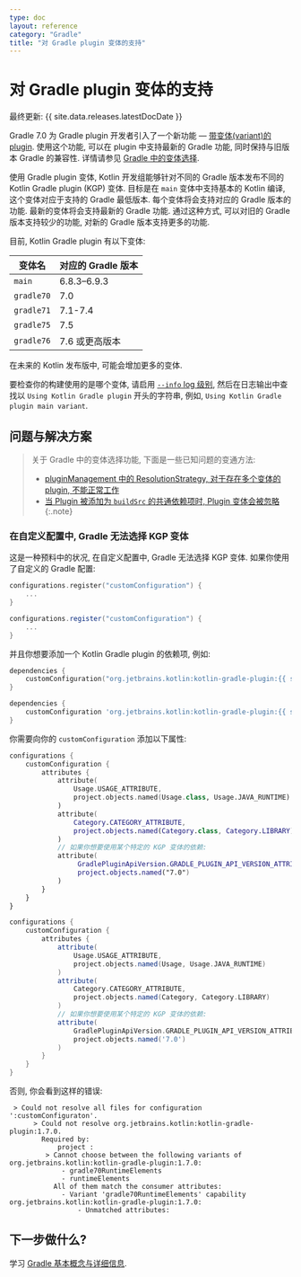 ```yaml
---
type: doc
layout: reference
category: "Gradle"
title: "对 Gradle plugin 变体的支持"
---
```


# 对 Gradle plugin 变体的支持

最终更新: {{ site.data.releases.latestDocDate }}

Gradle 7.0 为 Gradle plugin 开发者引入了一个新功能
— [带变体(variant)的 plugin](https://docs.gradle.org/7.0/userguide/implementing_gradle_plugins.html#plugin-with-variants).
使用这个功能, 可以在 plugin 中支持最新的 Gradle 功能, 同时保持与旧版本 Gradle 的兼容性. 
详情请参见 [Gradle 中的变体选择](https://docs.gradle.org/current/userguide/variant_model.html).

使用 Gradle plugin 变体, Kotlin 开发组能够针对不同的 Gradle 版本发布不同的 Kotlin Gradle plugin (KGP) 变体. 
目标是在 `main` 变体中支持基本的 Kotlin 编译, 这个变体对应于支持的 Gradle 最低版本.
每个变体将会支持对应的 Gradle 版本的功能. 最新的变体将会支持最新的 Gradle 功能.
通过这种方式, 可以对旧的 Gradle 版本支持较少的功能, 对新的 Gradle 版本支持更多的功能.

目前, Kotlin Gradle plugin 有以下变体:

| 变体名      | 对应的 Gradle 版本 |
|------------|---------------|
| `main`     | 6.8.3–6.9.3   |
| `gradle70` | 7.0           |
| `gradle71` | 7.1-7.4       |
| `gradle75` | 7.5           |
| `gradle76` | 7.6 或更高版本  |

在未来的 Kotlin 发布版中, 可能会增加更多的变体.

要检查你的构建使用的是哪个变体, 请启用
[`--info` log 级别](https://docs.gradle.org/current/userguide/logging.html#sec:choosing_a_log_level),
然后在日志输出中查找以 `Using Kotlin Gradle plugin` 开头的字符串, 例如, `Using Kotlin Gradle plugin main variant`.

## 问题与解决方案

> 关于 Gradle 中的变体选择功能, 下面是一些已知问题的变通方法:
> * [pluginManagement 中的 ResolutionStrategy, 对于存在多个变体的 plugin, 不能正常工作 ](https://github.com/gradle/gradle/issues/20545)
> * [当 Plugin 被添加为 `buildSrc` 的共通依赖项时, Plugin 变体会被忽略](https://github.com/gradle/gradle/issues/20847)
{:.note}

### 在自定义配置中, Gradle 无法选择 KGP 变体

这是一种预料中的状况, 在自定义配置中, Gradle 无法选择 KGP 变体.
如果你使用了自定义的 Gradle 配置:

<div class="multi-language-sample" data-lang="kotlin">
<div class="sample" markdown="1" mode="kotlin" theme="idea" data-lang="kotlin" data-highlight-only>

```kotlin
configurations.register("customConfiguration") {
    ...
}
```

</div>
</div>

<div class="multi-language-sample" data-lang="groovy">
<div class="sample" markdown="1" mode="groovy" theme="idea" data-lang="groovy">

```groovy
configurations.register("customConfiguration") {
    ...
}
```

</div>
</div>

并且你想要添加一个 Kotlin Gradle plugin 的依赖项, 例如:

<div class="multi-language-sample" data-lang="kotlin">
<div class="sample" markdown="1" mode="kotlin" theme="idea" data-lang="kotlin" data-highlight-only>

```kotlin
dependencies {
    customConfiguration("org.jetbrains.kotlin:kotlin-gradle-plugin:{{ site.data.releases.latest.version }}")
}
```

</div>
</div>

<div class="multi-language-sample" data-lang="groovy">
<div class="sample" markdown="1" mode="groovy" theme="idea" data-lang="groovy">

```groovy
dependencies {
    customConfiguration 'org.jetbrains.kotlin:kotlin-gradle-plugin:{{ site.data.releases.latest.version }}'
}
```

</div>
</div>

你需要向你的 `customConfiguration` 添加以下属性:

<div class="multi-language-sample" data-lang="kotlin">
<div class="sample" markdown="1" mode="kotlin" theme="idea" data-lang="kotlin" data-highlight-only>

```kotlin
configurations {
    customConfiguration {
        attributes {
            attribute(
                Usage.USAGE_ATTRIBUTE,
                project.objects.named(Usage.class, Usage.JAVA_RUNTIME)
            )
            attribute(
                Category.CATEGORY_ATTRIBUTE,
                project.objects.named(Category.class, Category.LIBRARY)
            )
            // 如果你想要使用某个特定的 KGP 变体的依赖:
            attribute(
                 GradlePluginApiVersion.GRADLE_PLUGIN_API_VERSION_ATTRIBUTE,
                 project.objects.named("7.0")
            )
        }
    }
}
```

</div>
</div>

<div class="multi-language-sample" data-lang="groovy">
<div class="sample" markdown="1" mode="groovy" theme="idea" data-lang="groovy">

```groovy
configurations {
    customConfiguration {
        attributes {
            attribute(
                Usage.USAGE_ATTRIBUTE,
                project.objects.named(Usage, Usage.JAVA_RUNTIME)
            )
            attribute(
                Category.CATEGORY_ATTRIBUTE,
                project.objects.named(Category, Category.LIBRARY)
            )
            // 如果你想要使用某个特定的 KGP 变体的依赖:
            attribute(
                GradlePluginApiVersion.GRADLE_PLUGIN_API_VERSION_ATTRIBUTE,
                project.objects.named('7.0')
            )
        }
    }
}
```

</div>
</div>

否则, 你会看到这样的错误:

```none
 > Could not resolve all files for configuration ':customConfiguraton'.
      > Could not resolve org.jetbrains.kotlin:kotlin-gradle-plugin:1.7.0.
        Required by:
            project :
         > Cannot choose between the following variants of org.jetbrains.kotlin:kotlin-gradle-plugin:1.7.0:
             - gradle70RuntimeElements
             - runtimeElements
           All of them match the consumer attributes:
             - Variant 'gradle70RuntimeElements' capability org.jetbrains.kotlin:kotlin-gradle-plugin:1.7.0:
                 - Unmatched attributes:
```

## 下一步做什么?

学习 [Gradle 基本概念与详细信息](https://docs.gradle.org/current/userguide/getting_started.html).
